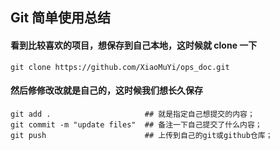 ## Git 简单使用总结
#### 看到比较喜欢的项目，想保存到自己本地，这时候就 clone 一下
```
git clone https://github.com/XiaoMuYi/ops_doc.git  
```
#### 然后修修改改就是自己的，这时候我们想长久保存
```
git add .                     ## 就是指定自己想提交的内容；  
git commit -m "update files"  ## 备注一下自己提交了什么内容；  
git push                      ## 上传到自己的git或github仓库；  
```
